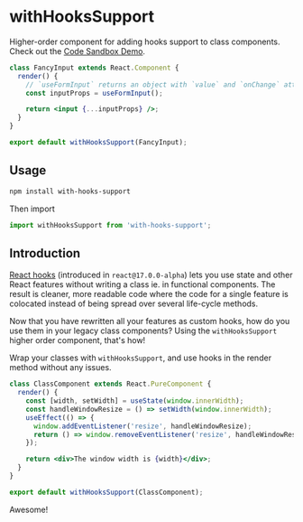 # withHooksSupport

Higher-order component for adding hooks support to class components. Check out the
[Code Sandbox Demo](https://codesandbox.io/s/rj85ql72nq).

```jsx
class FancyInput extends React.Component {
  render() {
    // `useFormInput` returns an object with `value` and `onChange` attributes.
    const inputProps = useFormInput();

    return <input {...inputProps} />;
  }
}

export default withHooksSupport(FancyInput);
```

## Usage

```bash
npm install with-hooks-support
```

Then import
```js
import withHooksSupport from 'with-hooks-support';
```

## Introduction

[React hooks](https://reactjs.org/docs/hooks-intro.html) (introduced in `react@17.0.0-alpha`) lets you use
state and other React features without writing a class ie. in functional components. The result is cleaner,
more readable code where the code for a single feature is colocated instead of being spread over several
life-cycle methods.

Now that you have rewritten all your features as custom hooks, how do you use them in your legacy class components?
Using the `withHooksSupport` higher order component, that's how!

Wrap your classes with `withHooksSupport`, and use hooks in the render method without any issues.

```jsx
class ClassComponent extends React.PureComponent {
  render() {
    const [width, setWidth] = useState(window.innerWidth);
    const handleWindowResize = () => setWidth(window.innerWidth);
    useEffect(() => {
      window.addEventListener('resize', handleWindowResize);
      return () => window.removeEventListener('resize', handleWindowResize);
    });

    return <div>The window width is {width}</div>;
  }
}

export default withHooksSupport(ClassComponent);
```
Awesome!
